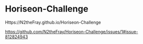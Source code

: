 # Horiseon-Challenge

Https://N2theFray.github.io/Horiseon-Challenge

https://github.com/N2theFray/Horiseon-Challenge/issues/1#issue-812824943
